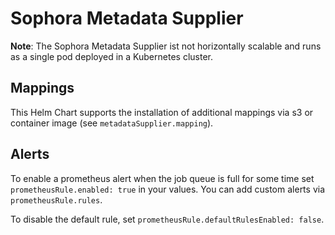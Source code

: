 # Sophora Metadata Supplier

**Note**: The Sophora Metadata Supplier ist not horizontally scalable and runs as a single pod deployed in a Kubernetes cluster.

## Mappings

This Helm Chart supports the installation of additional mappings via s3 or container image (see `metadataSupplier.mapping`).

## Alerts

To enable a prometheus alert when the job queue is full for some time set `prometheusRule.enabled: true` in your values. You can add custom alerts via `prometheusRule.rules`.

To disable the default rule, set `prometheusRule.defaultRulesEnabled: false`.